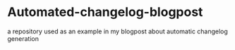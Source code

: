 # Automated-changelog-blogpost
a repository used as an example in my blogpost about automatic changelog generation
